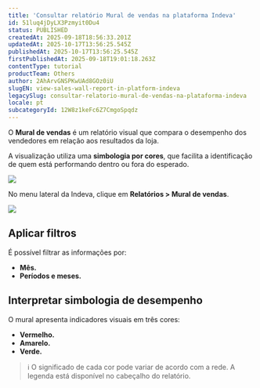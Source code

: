 ```yaml
---
title: 'Consultar relatório Mural de vendas na plataforma Indeva'
id: 51luq4jDyLX3Pzmyit0Du4
status: PUBLISHED
createdAt: 2025-09-18T18:56:33.201Z
updatedAt: 2025-10-17T13:56:25.545Z
publishedAt: 2025-10-17T13:56:25.545Z
firstPublishedAt: 2025-09-18T19:01:18.263Z
contentType: tutorial
productTeam: Others
author: 2AhArvGNSPKwUAd8GOz0iU
slugEN: view-sales-wall-report-in-platform-indeva
legacySlug: consultar-relatorio-mural-de-vendas-na-plataforma-indeva
locale: pt
subcategoryId: 12W8z1keFc6Z7CmgoSpqdz
---
```


O **Mural de vendas** é um relatório visual que compara o desempenho dos vendedores em relação aos resultados da loja.

A visualização utiliza uma **simbologia por cores**, que facilita a identificação de quem está performando dentro ou fora do esperado.

![](https://cdn.statically.io/gh/vtexdocs/help-center-content/refs/heads/main/docs/pt/tutorials/indeva-by-vtex/relatórios/consultar-relatorio-mural-de-vendas-na-plataforma-indeva_1.png)

No menu lateral da Indeva, clique em **Relatórios > Mural de vendas**.

![](https://cdn.statically.io/gh/vtexdocs/help-center-content/refs/heads/main/docs/pt/tutorials/indeva-by-vtex/relatórios/consultar-relatorio-mural-de-vendas-na-plataforma-indeva_2.gif)

## Aplicar filtros

É possível filtrar as informações por:

- **Mês.**  
- **Períodos e meses.**

## Interpretar simbologia de desempenho

O mural apresenta indicadores visuais em três cores:

- **Vermelho.**  
- **Amarelo.**  
- **Verde.**

> ℹ️ O significado de cada cor pode variar de acordo com a rede. A legenda está disponível no cabeçalho do relatório.

